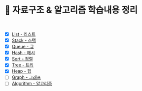 # 📘 자료구조 & 알고리즘 학습내용 정리

<br>

- [x] [List - 리스트](https://github.com/khsrla9806/Data-Structure-And-Algorithm/tree/main/src/Ch02_List)
- [x] [Stack - 스택](https://github.com/khsrla9806/Data-Structure-And-Algorithm/tree/main/src/Ch03_Stack)
- [x] [Queue - 큐](https://github.com/khsrla9806/Data-Structure-And-Algorithm/tree/main/src/Ch04_Queue)
- [x] [Hash - 해시](https://github.com/khsrla9806/Data-Structure-And-Algorithm/tree/main/src/Ch05_Hash)
- [x] [Sort - 정렬](https://github.com/khsrla9806/Data-Structure-And-Algorithm/tree/main/src/Ch06_Sort)
- [x] [Tree - 트리](https://github.com/khsrla9806/Data-Structure-And-Algorithm/tree/main/src/Ch06_Sort)
- [x] [Heap - 힙](https://github.com/khsrla9806/Data-Structure-And-Algorithm/tree/main/src/Ch08_Heap)
- [ ] [Graph - 그래프](https://github.com/khsrla9806/Data-Structure-And-Algorithm/tree/main/src/Ch09_Graph)
- [ ] [Algorithm - 알고리즘](https://github.com/khsrla9806/Data-Structure-And-Algorithm/tree/main/src/Ch10_Algorithm)
